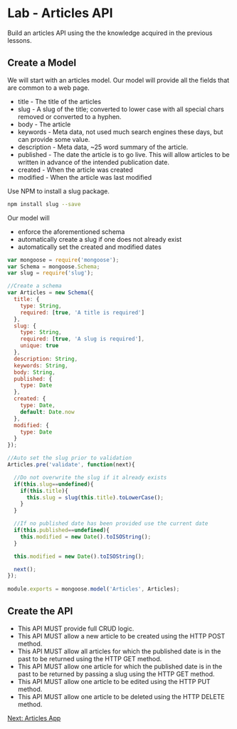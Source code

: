 # Lab - Articles API

Build an articles API using the the knowledge acquired in the previous lessons. 

## Create a Model
We will start with an articles model. Our model will provide all the fields that are common to a web page.
* title - The title of the articles
* slug - A slug of the title; converted to lower case with all special chars removed or converted to a hyphen.
* body - The article
* keywords - Meta data, not used much search engines these days, but can provide some value.
* description - Meta data, ~25 word summary of the article.
* published - The date the article is to go live. This will allow articles to be written in advance of the intended publication date.
* created - When the article was created
* modified - When the article was last modified

Use NPM to install a slug package.
```sh
npm install slug --save
```

Our model will 
* enforce the aforementioned schema
* automatically create a slug if one does not already exist
* automatically set the created and modified dates

```js
var mongoose = require('mongoose');
var Schema = mongoose.Schema;
var slug = require('slug');

//Create a schema
var Articles = new Schema({
  title: {
    type: String,
    required: [true, 'A title is required']
  },
  slug: {
    type: String,
    required: [true, 'A slug is required'],
    unique: true
  },
  description: String,
  keywords: String,
  body: String,
  published: {
    type: Date
  },
  created: {
    type: Date,
    default: Date.now
  },
  modified: {
    type: Date
  }
});

//Auto set the slug prior to validation
Articles.pre('validate', function(next){

  //Do not overwrite the slug if it already exists
  if(this.slug==undefined){
    if(this.title){
      this.slug = slug(this.title).toLowerCase();
    }
  }

  //If no published date has been provided use the current date
  if(this.published==undefined){
    this.modified = new Date().toISOString();
  }

  this.modified = new Date().toISOString();

  next();
});
  
module.exports = mongoose.model('Articles', Articles);
```

## Create the API
* This API MUST provide full CRUD logic.
* This API MUST allow a new article to be created using the HTTP POST method.
* This API MUST allow all articles for which the published date is in the past to be returned using the HTTP GET method.
* This API MUST allow one article for which the published date is in the past to be returned by passing a slug using the HTTP GET method.
* This API MUST allow one article to be edited using the HTTP PUT method.
* This API MUST allow one article to be deleted using the HTTP DELETE method.

[Next: Articles App](09-ArticlesApp.md)
